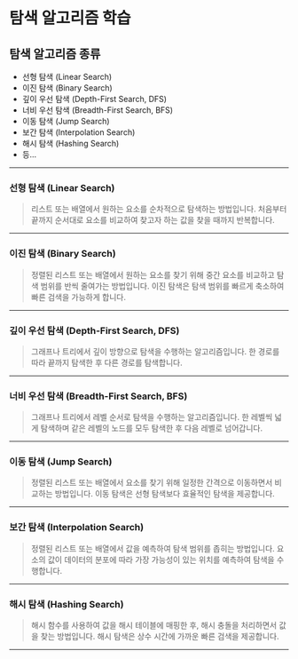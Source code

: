 # 탐색 알고리즘 학습

## 탐색 알고리즘 종류

- 선형 탐색 (Linear Search)
- 이진 탐색 (Binary Search)
- 깊이 우선 탐색 (Depth-First Search, DFS)
- 너비 우선 탐색 (Breadth-First Search, BFS)
- 이동 탐색 (Jump Search)
- 보간 탐색 (Interpolation Search)
- 해시 탐색 (Hashing Search)
- 등...
---
### 선형 탐색 (Linear Search)
> 리스트 또는 배열에서 원하는 요소를 순차적으로 탐색하는 방법입니다. 처음부터 끝까지 순서대로 요소를 비교하여 찾고자 하는 값을 찾을 때까지 반복합니다.
---
### 이진 탐색 (Binary Search)
> 정렬된 리스트 또는 배열에서 원하는 요소를 찾기 위해 중간 요소를 비교하고 탐색 범위를 반씩 줄여가는 방법입니다. 이진 탐색은 탐색 범위를 빠르게 축소하여 빠른 검색을 가능하게 합니다.
---
### 깊이 우선 탐색 (Depth-First Search, DFS)
> 그래프나 트리에서 깊이 방향으로 탐색을 수행하는 알고리즘입니다. 한 경로를 따라 끝까지 탐색한 후 다른 경로를 탐색합니다.
---
### 너비 우선 탐색 (Breadth-First Search, BFS)
> 그래프나 트리에서 레벨 순서로 탐색을 수행하는 알고리즘입니다. 한 레벨씩 넓게 탐색하며 같은 레벨의 노드를 모두 탐색한 후 다음 레벨로 넘어갑니다.
---
### 이동 탐색 (Jump Search)
> 정렬된 리스트 또는 배열에서 요소를 찾기 위해 일정한 간격으로 이동하면서 비교하는 방법입니다. 이동 탐색은 선형 탐색보다 효율적인 탐색을 제공합니다.
---
### 보간 탐색 (Interpolation Search)
> 정렬된 리스트 또는 배열에서 값을 예측하여 탐색 범위를 좁히는 방법입니다. 요소의 값이 데이터의 분포에 따라 가장 가능성이 있는 위치를 예측하여 탐색을 수행합니다.
---
### 해시 탐색 (Hashing Search)
> 해시 함수를 사용하여 값을 해시 테이블에 매핑한 후, 해시 충돌을 처리하면서 값을 찾는 방법입니다. 해시 탐색은 상수 시간에 가까운 빠른 검색을 제공합니다.
---
